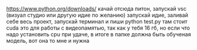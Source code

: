 https://www.python.org/downloads/ качай отсюда питон, запускай vsc (визуал студио или другую идие по желанию) 
запускай идие, заливай себе весь проект, запускай терминал и пиши python test.py
там стоит cuda это для работы с видеопамятью, так как у тебя 16 гб, но если что надо установить cpu
при удаче, в итоге в папке должна быть обученая модель, вот она то мне и нужна
